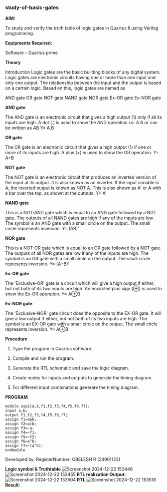 ### study-of-basic-gates

**AIM:** 

To study and verify the truth table of logic gates in Quartus II using Verilog programming.

**Equipments Required:**

Software – Quartus prime 

**Theory**

Introduction Logic gates are the basic building blocks of any digital system. Logic gates are electronic circuits having one or more than one input and only one output. The relationship between the input and the output is based on a certain logic. Based on this, logic gates are named as

AND gate OR gate NOT gate NAND gate NOR gate Ex-OR gate Ex-NOR gate

**AND gate**

The AND gate is an electronic circuit that gives a high output (1) only if all its inputs are high. A dot (.) is used to show the AND operation i.e. A.B or can be written as AB
Y= A.B

**OR gate** 

The OR gate is an electronic circuit that gives a high output (1) if one or more of its inputs are high. A plus (+) is used to show the OR operation.
Y= A+B

**NOT gate**

The NOT gate is an electronic circuit that produces an inverted version of the input at its output. It is also known as an inverter. If the input variable is A, the inverted output is known as NOT A. This is also shown as A' or A with a bar over the top, as shown at the outputs.
Y= A'

**NAND gate**

This is a NOT-AND gate which is equal to an AND gate followed by a NOT gate. The outputs of all NAND gates are high if any of the inputs are low. The symbol is an AND gate with a small circle on the output. The small circle represents inversion.
Y= (AB)’

**NOR gate**

This is a NOT-OR gate which is equal to an OR gate followed by a NOT gate. The outputs of all NOR gates are low if any of the inputs are high. The symbol is an OR gate with a small circle on the output. The small circle represents inversion.
Y= (A+B)’

**Ex-OR gate**

The 'Exclusive-OR' gate is a circuit which will give a high output if either, but not both of its two inputs are high. An encircled plus sign (⊕) is used to show the Ex-OR operation.
Y= A⊕B

**Ex-NOR gate**

The 'Exclusive-NOR' gate circuit does the opposite to the EX-OR gate. It will give a low output if either, but not both of its two inputs are high. The symbol is an EX-OR gate with a small circle on the output. The small circle represents inversion.
Y= A⊕B

**Procedure** 

1.	Type the program in Quartus software.

2.	Compile and run the program.

3.	Generate the RTL schematic and save the logic diagram.

4.	Create nodes for inputs and outputs to generate the timing diagram.

5.	For different input combinations generate the timing diagram.


**PROGRAM**
 ```
 module exp1(a,b,f1,f2,f3,f4,f5,f6,f7);
 input a,b;
 output f1,f2,f3,f4,f5,f6,f7;
 assign f1=a&b;
 assign f2=a|b;
 assign f3=~a;
 assign f4=~f1;
 assign f5=~f2;
 assign f6=a^b;
 assign f7=~(a^b);
 endmodule

```

 Developed by: RegisterNumber: OBELESH R (24901123)
 
**Logic symbol & Truthtable**
![Screenshot 2024-12-22 153446](https://github.com/user-attachments/assets/0ca7cae5-e7e6-4c40-a020-797d2e5e7728)
![Screenshot 2024-12-22 153455](https://github.com/user-attachments/assets/502e7e9c-f59b-403d-83ca-d8c3d5169472)
**RTL realization Output:** 
![Screenshot 2024-12-22 153504](https://github.com/user-attachments/assets/5134bf6e-8700-455f-a79e-0e203f2c7a1a)
**RTL**
![Screenshot 2024-12-22 153518](https://github.com/user-attachments/assets/69ffe91f-c557-4458-a5e9-75d1203754f5)
**Result:**


